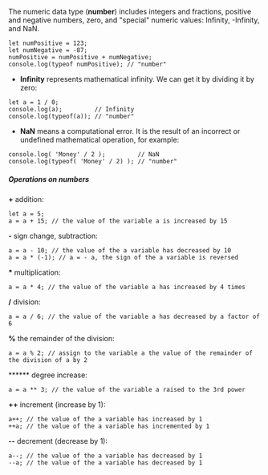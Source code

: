 The numeric data type (**number**) includes integers and fractions, positive and negative numbers, zero, and "special" numeric values: Infinity, -Infinity, and NaN.
```
let numPositive = 123;
let numNegative = -87; 
numPositive = numPositive + numNegative;
console.log(typeof numPositive); // "number"

```

* **Infinity** represents mathematical infinity. We can get it by dividing it by zero:
```
let a = 1 / 0;
console.log(a);         // Infinity
console.log(typeof(a)); // "number"
```
* **NaN** means a computational error. It is the result of an incorrect or undefined mathematical operation, for example:
```
console.log( 'Money' / 2 );         // NaN
console.log(typeof( 'Money' / 2) ); // "number"
```
##### Operations on numbers

 **\+** addition:
```
let a = 5; 
a = a + 15; // the value of the variable a is increased by 15
```
 **\-** sign change, subtraction: 
```
a = a - 10; // the value of the a variable has decreased by 10 
a = a * (-1); // a = - a, the sign of the a variable is reversed
```
**\*** multiplication:
```
a = a * 4; // the value of the variable a has increased by 4 times
```
 **/** division: 
```
a = a / 6; // the value of the variable a has decreased by a factor of 6
```
**%** the remainder of the division: 
```
a = a % 2; // assign to the variable a the value of the remainder of the division of a by 2
```
****** degree increase: 
```
a = a ** 3; // the value of the variable a raised to the 3rd power
```
**++** increment (increase by 1): 
```
a++; // the value of the a variable has increased by 1
++a; // the value of the a variable has incremented by 1
```
**--** decrement (decrease by 1): 
```
a--; // the value of the a variable has decreased by 1
--a; // the value of the a variable has decreased by 1
```
